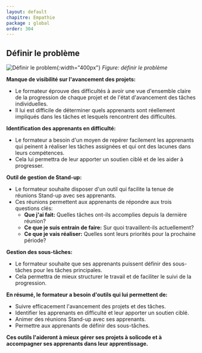 ```yaml
---
layout: default
chapitre: Empathie
package : global
order: 304
---
```


## Définir le problème

![Définir le problem](/prototype/besoin/images/problem.jpg){:width="400px"}
*Figure: définir le problème*

<!-- note -->

**Manque de visibilité sur l'avancement des projets:**

* Le formateur éprouve des difficultés à avoir une vue d'ensemble claire de la progression de chaque projet et de l'état d'avancement des tâches individuelles.
* Il lui est difficile de déterminer quels apprenants sont réellement impliqués dans les tâches et lesquels rencontrent des difficultés.

**Identification des apprenants en difficulté:**

* Le formateur a besoin d'un moyen de repérer facilement les apprenants qui peinent à réaliser les tâches assignées et qui ont des lacunes dans leurs compétences.
* Cela lui permettra de leur apporter un soutien ciblé et de les aider à progresser.

**Outil de gestion de Stand-up:**

* Le formateur souhaite disposer d'un outil qui facilite la tenue de réunions Stand-up avec ses apprenants.
* Ces réunions permettent aux apprenants de répondre aux trois questions clés:
    * **Que j'ai fait:** Quelles tâches ont-ils accomplies depuis la dernière réunion?
    * **Ce que je suis entrain de faire:** Sur quoi travaillent-ils actuellement?
    * **Ce que je vais réaliser:** Quelles sont leurs priorités pour la prochaine période?

**Gestion des sous-tâches:**

* Le formateur souhaite que ses apprenants puissent définir des sous-tâches pour les tâches principales.
* Cela permettra de mieux structurer le travail et de faciliter le suivi de la progression.

**En résumé, le formateur a besoin d'outils qui lui permettent de:**

* Suivre efficacement l'avancement des projets et des tâches.
* Identifier les apprenants en difficulté et leur apporter un soutien ciblé.
* Animer des réunions Stand-up avec ses apprenants.
* Permettre aux apprenants de définir des sous-tâches.

**Ces outils l'aideront à mieux gérer ses projets à solicode et à accompagner ses apprenants dans leur apprentissage.**


<!-- new slide -->
